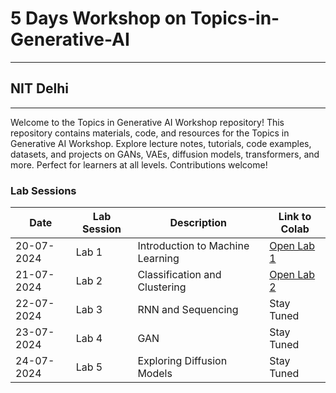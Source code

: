 
# 5 Days Workshop on Topics-in-Generative-AI 
---
## NIT Delhi
---
Welcome to the Topics in Generative AI Workshop repository!  This repository contains materials, code, and resources for the Topics in Generative AI Workshop. Explore lecture notes, tutorials, code examples, datasets, and projects on GANs, VAEs, diffusion models, transformers, and more. Perfect for learners at all levels. Contributions welcome!

### Lab Sessions

| Date       | Lab Session | Description                             | Link to Colab                                 |
|------------|-------------|-----------------------------------------|-----------------------------------------------|
| 20-07-2024 | Lab 1 | Introduction to Machine Learning| [Open Lab 1](https://colab.research.google.com/github/dhakehruturaj/Topics-in-Generative-AI/blob/main/lab_session_ml.ipynb) |
| 21-07-2024 | Lab 2 | Classification and Clustering |[Open Lab 2](https://colab.research.google.com/github/dhakehruturaj/Topics-in-Generative-AI/blob/main/Lab_Session_2_Classification_and_Clustering.ipynb) |
| 22-07-2024 | Lab 3       | RNN and Sequencing                      | Stay Tuned |
| 23-07-2024 | Lab 4       | GAN                                     | Stay Tuned |
| 24-07-2024 | Lab 5       | Exploring Diffusion Models              | Stay Tuned |



